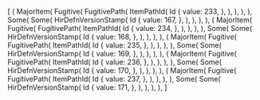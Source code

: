 [
    (
        MajorItem(
            Fugitive(
                FugitivePath(
                    ItemPathId(
                        Id {
                            value: 233,
                        },
                    ),
                ),
            ),
        ),
        Some(
            Some(
                HirDefnVersionStamp(
                    Id {
                        value: 167,
                    },
                ),
            ),
        ),
    ),
    (
        MajorItem(
            Fugitive(
                FugitivePath(
                    ItemPathId(
                        Id {
                            value: 234,
                        },
                    ),
                ),
            ),
        ),
        Some(
            Some(
                HirDefnVersionStamp(
                    Id {
                        value: 168,
                    },
                ),
            ),
        ),
    ),
    (
        MajorItem(
            Fugitive(
                FugitivePath(
                    ItemPathId(
                        Id {
                            value: 235,
                        },
                    ),
                ),
            ),
        ),
        Some(
            Some(
                HirDefnVersionStamp(
                    Id {
                        value: 169,
                    },
                ),
            ),
        ),
    ),
    (
        MajorItem(
            Fugitive(
                FugitivePath(
                    ItemPathId(
                        Id {
                            value: 236,
                        },
                    ),
                ),
            ),
        ),
        Some(
            Some(
                HirDefnVersionStamp(
                    Id {
                        value: 170,
                    },
                ),
            ),
        ),
    ),
    (
        MajorItem(
            Fugitive(
                FugitivePath(
                    ItemPathId(
                        Id {
                            value: 237,
                        },
                    ),
                ),
            ),
        ),
        Some(
            Some(
                HirDefnVersionStamp(
                    Id {
                        value: 171,
                    },
                ),
            ),
        ),
    ),
]